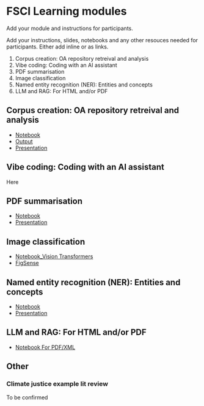 # FSCI Learning modules

Add your module and instructions for participants.

Add your instructions, slides, notebooks and any other resouces needed for participants. Either add inline or as links.

1. Corpus creation: OA repository retreival and analysis
2. Vibe coding: Coding with an AI assistant
3. PDF summarisation
4. Image classification
5. Named entity recognition (NER): Entities and concepts
6. LLM and RAG: For HTML and/or PDF

## Corpus creation: OA repository retreival and analysis

- [Notebook](https://colab.research.google.com/drive/1stqd9YxRda2SmSR-r40LBAGhabJi0vkq?usp=sharing)
- [Output](https://github.com/semanticClimate/assisted-literature-review/tree/main/outputs/corpus_creation_pygetpapers)
- [Presentation](https://github.com/semanticClimate/assisted-literature-review/tree/main/presentations)

## Vibe coding: Coding with an AI assistant
Here
## PDF summarisation
- [Notebook](https://colab.research.google.com/drive/1el5Zjogk7DXqqeuBzGMqFDBGTvyWg1Pm?usp=sharing)
- [Presentation](https://github.com/semanticClimate/assisted-literature-review/blob/main/presentations/Day_2_FSCI2025_SUMMARIZATION.pdf)
## Image classification
- [Notebook_Vision Transformers](https://colab.research.google.com/drive/1K0Dam1Pxi2YtruwcCe1XgwL_pLtBWJHP?usp=sharing)
- [FigSense](https://figsense.streamlit.app/)
## Named entity recognition (NER): Entities and concepts
- [Notebook](https://colab.research.google.com/drive/1oPgnTC4UrBJF-8W2t508voWEsu8_z4ac?usp=sharing)
- [Presentation](https://github.com/semanticClimate/assisted-literature-review/blob/main/presentations/DAY_3_FSCI2025_NER.pptx)
## LLM and RAG: For HTML and/or PDF
- [Notebook For PDF/XML](https://colab.research.google.com/drive/17J9wEvkQvdaeOihN3N13u_ln5Oez8ssd?usp=sharing)
## Other

### Climate justice example lit review

To be confirmed


